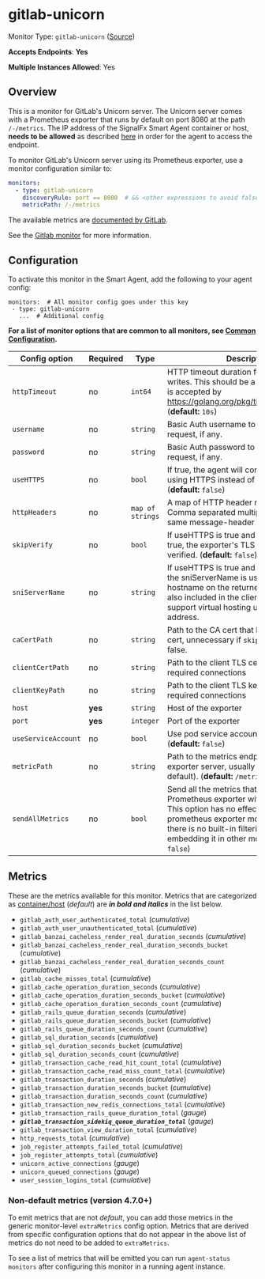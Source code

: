 
<!--- Generated by to-integrations-repo script in Smart Agent repo, DO NOT MODIFY HERE --->
<!--- GENERATED BY gomplate from scripts/docs/templates/monitor-page.md.tmpl --->

# gitlab-unicorn

Monitor Type: `gitlab-unicorn` ([Source](https://github.com/signalfx/signalfx-agent/tree/main/pkg/monitors/gitlab))

**Accepts Endpoints**: **Yes**

**Multiple Instances Allowed**: Yes

## Overview

This is a monitor for GitLab's Unicorn server.  The Unicorn server comes
with a Prometheus exporter that runs by default on port 8080 at the path
`/-/metrics`.  The IP address of the SignalFx Smart Agent container or
host, **needs to be allowed** as described
[here](https://docs.gitlab.com/ee/administration/monitoring/ip_whitelist.html)
in order for the agent to access the endpoint.

To monitor GitLab's Unicorn server using its Prometheus exporter, use a
monitor configuration similar to:

```yaml
monitors:
  - type: gitlab-unicorn
    discoveryRule: port == 8080  # && <other expressions to avoid false-positives on port alone>
    metricPath: /-/metrics
```

The available metrics are [documented by GitLab](https://gitlab.com/gitlab-org/gitlab-ee/blob/master/doc/administration/monitoring/prometheus/gitlab_metrics.md#unicorn-metrics-available).

See the [Gitlab monitor](gitlab.md) for more information.


## Configuration

To activate this monitor in the Smart Agent, add the following to your
agent config:

```
monitors:  # All monitor config goes under this key
 - type: gitlab-unicorn
   ...  # Additional config
```

**For a list of monitor options that are common to all monitors, see [Common
Configuration](../monitor-config.html#common-configuration).**


| Config option | Required | Type | Description |
| --- | --- | --- | --- |
| `httpTimeout` | no | `int64` | HTTP timeout duration for both read and writes. This should be a duration string that is accepted by https://golang.org/pkg/time/#ParseDuration (**default:** `10s`) |
| `username` | no | `string` | Basic Auth username to use on each request, if any. |
| `password` | no | `string` | Basic Auth password to use on each request, if any. |
| `useHTTPS` | no | `bool` | If true, the agent will connect to the server using HTTPS instead of plain HTTP. (**default:** `false`) |
| `httpHeaders` | no | `map of strings` | A map of HTTP header names to values. Comma separated multiple values for the same message-header is supported. |
| `skipVerify` | no | `bool` | If useHTTPS is true and this option is also true, the exporter's TLS cert will not be verified. (**default:** `false`) |
| `sniServerName` | no | `string` | If useHTTPS is true and skipVerify is true, the sniServerName is used to verify the hostname on the returned certificates. It is also included in the client's handshake to support virtual hosting unless it is an IP address. |
| `caCertPath` | no | `string` | Path to the CA cert that has signed the TLS cert, unnecessary if `skipVerify` is set to false. |
| `clientCertPath` | no | `string` | Path to the client TLS cert to use for TLS required connections |
| `clientKeyPath` | no | `string` | Path to the client TLS key to use for TLS required connections |
| `host` | **yes** | `string` | Host of the exporter |
| `port` | **yes** | `integer` | Port of the exporter |
| `useServiceAccount` | no | `bool` | Use pod service account to authenticate. (**default:** `false`) |
| `metricPath` | no | `string` | Path to the metrics endpoint on the exporter server, usually `/metrics` (the default). (**default:** `/metrics`) |
| `sendAllMetrics` | no | `bool` | Send all the metrics that come out of the Prometheus exporter without any filtering.  This option has no effect when using the prometheus exporter monitor directly since there is no built-in filtering, only when embedding it in other monitors. (**default:** `false`) |


## Metrics

These are the metrics available for this monitor.
Metrics that are categorized as
[container/host](https://docs.splunk.com/observability/admin/subscription-usage/monitor-imm-billing-usage.html#about-custom-bundled-and-high-resolution-metrics)
(*default*) are ***in bold and italics*** in the list below.


 - `gitlab_auth_user_authenticated_total` (*cumulative*)<br>
 - `gitlab_auth_user_unauthenticated_total` (*cumulative*)<br>
 - `gitlab_banzai_cacheless_render_real_duration_seconds` (*cumulative*)<br>
 - `gitlab_banzai_cacheless_render_real_duration_seconds_bucket` (*cumulative*)<br>
 - `gitlab_banzai_cacheless_render_real_duration_seconds_count` (*cumulative*)<br>
 - `gitlab_cache_misses_total` (*cumulative*)<br>
 - `gitlab_cache_operation_duration_seconds` (*cumulative*)<br>
 - `gitlab_cache_operation_duration_seconds_bucket` (*cumulative*)<br>
 - `gitlab_cache_operation_duration_seconds_count` (*cumulative*)<br>
 - `gitlab_rails_queue_duration_seconds` (*cumulative*)<br>
 - `gitlab_rails_queue_duration_seconds_bucket` (*cumulative*)<br>
 - `gitlab_rails_queue_duration_seconds_count` (*cumulative*)<br>
 - `gitlab_sql_duration_seconds` (*cumulative*)<br>
 - `gitlab_sql_duration_seconds_bucket` (*cumulative*)<br>
 - `gitlab_sql_duration_seconds_count` (*cumulative*)<br>
 - `gitlab_transaction_cache_read_hit_count_total` (*cumulative*)<br>
 - `gitlab_transaction_cache_read_miss_count_total` (*cumulative*)<br>
 - `gitlab_transaction_duration_seconds` (*cumulative*)<br>
 - `gitlab_transaction_duration_seconds_bucket` (*cumulative*)<br>
 - `gitlab_transaction_duration_seconds_count` (*cumulative*)<br>
 - `gitlab_transaction_new_redis_connections_total` (*cumulative*)<br>
 - `gitlab_transaction_rails_queue_duration_total` (*gauge*)<br>
 - ***`gitlab_transaction_sidekiq_queue_duration_total`*** (*gauge*)<br>
 - `gitlab_transaction_view_duration_total` (*cumulative*)<br>
 - `http_requests_total` (*cumulative*)<br>
 - `job_register_attempts_failed_total` (*cumulative*)<br>
 - `job_register_attempts_total` (*cumulative*)<br>
 - `unicorn_active_connections` (*gauge*)<br>
 - `unicorn_queued_connections` (*gauge*)<br>
 - `user_session_logins_total` (*cumulative*)<br>

### Non-default metrics (version 4.7.0+)

To emit metrics that are not _default_, you can add those metrics in the
generic monitor-level `extraMetrics` config option.  Metrics that are derived
from specific configuration options that do not appear in the above list of
metrics do not need to be added to `extraMetrics`.

To see a list of metrics that will be emitted you can run `agent-status
monitors` after configuring this monitor in a running agent instance.



